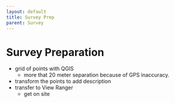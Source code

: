 ```yaml
---
layout: default
title: Survey Prep
parent: Survey
---
```

# Survey Preparation

* grid of points with QGIS
    * more that 20 meter separation because of GPS inaccuracy.
* transform the points to add description
* transfer to View Ranger
    * get on site
